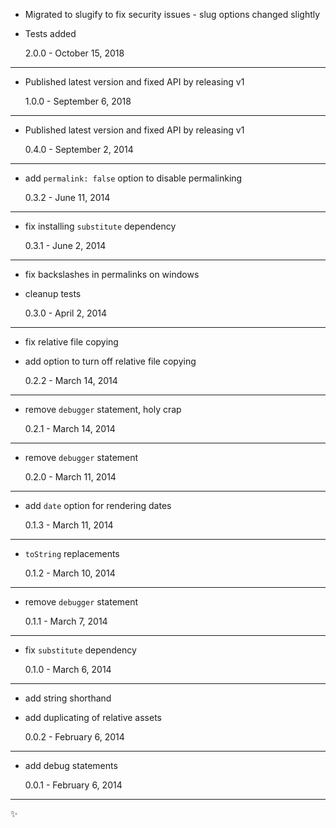 - Migrated to slugify to fix security issues - slug options changed slightly
- Tests added

  2.0.0 - October 15, 2018

---

- Published latest version and fixed API by releasing v1

  1.0.0 - September 6, 2018

---

- Published latest version and fixed API by releasing v1

  0.4.0 - September 2, 2014

---

- add `permalink: false` option to disable permalinking

  0.3.2 - June 11, 2014

---

- fix installing `substitute` dependency

  0.3.1 - June 2, 2014

---

- fix backslashes in permalinks on windows
- cleanup tests

  0.3.0 - April 2, 2014

---

- fix relative file copying
- add option to turn off relative file copying

  0.2.2 - March 14, 2014

---

- remove `debugger` statement, holy crap

  0.2.1 - March 14, 2014

---

- remove `debugger` statement

  0.2.0 - March 11, 2014

---

- add `date` option for rendering dates

  0.1.3 - March 11, 2014

---

- `toString` replacements

  0.1.2 - March 10, 2014

---

- remove `debugger` statement

  0.1.1 - March 7, 2014

---

- fix `substitute` dependency

  0.1.0 - March 6, 2014

---

- add string shorthand
- add duplicating of relative assets

  0.0.2 - February 6, 2014

---

- add debug statements

  0.0.1 - February 6, 2014

---

:sparkles:
